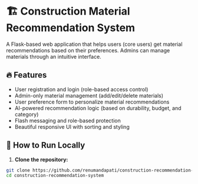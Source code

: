 # 🏗️ Construction Material Recommendation System

A Flask-based web application that helps users (core users) get material recommendations based on their preferences. Admins can manage materials through an intuitive interface.

## 🔥 Features

- User registration and login (role-based access control)
- Admin-only material management (add/edit/delete materials)
- User preference form to personalize material recommendations
- AI-powered recommendation logic (based on durability, budget, and category)
- Flash messaging and role-based protection
- Beautiful responsive UI with sorting and styling

## 🚀 How to Run Locally

1. **Clone the repository:**

```bash
git clone https://github.com/renumandapati/construction-recommendation-system.git
cd construction-recommendation-system
